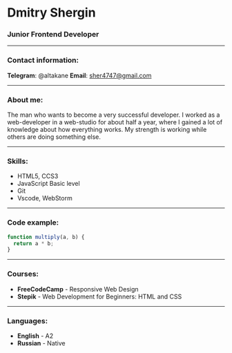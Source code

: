 # Dmitry Shergin

### Junior Frontend Developer

---

### Contact information:

**Telegram**: @altakane
**Email**: sher4747@gmail.com

---

### About me:

The man who wants to become a very successful developer. I worked as a web-developer in a web-studio for about half a year, where I gained a lot of knowledge about how everything works. My strength is working while others are doing something else.

---

### Skills:

- HTML5, CCS3
- JavaScript Basic level
- Git
- Vscode, WebStorm

---

### Code example:

```javascript
function multiply(a, b) {
  return a * b;
}
```

---

### Courses:

- **FreeCodeCamp** \- Responsive Web Design
- **Stepik** \- Web Development for Beginners: HTML and CSS

---

### Languages:

- **English** \- A2
- **Russian** \- Native
